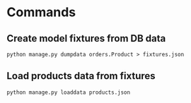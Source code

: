# Commands

## Create model fixtures from DB data
`python manage.py dumpdata orders.Product > fixtures.json`

## Load products data from fixtures 
 `python manage.py loaddata products.json`